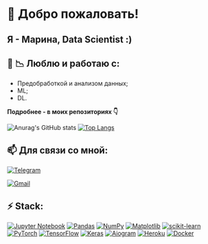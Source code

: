 <!--
**MarinkaPo/MarinkaPo** is a ✨ _special_ ✨ repository because its `README.md` (this file) appears on your GitHub profile.

Here are some ideas to get you started:

- 🔭 I’m currently working on ...
- 🌱 I’m currently learning ...
- 👯 I’m looking to collaborate on ...
- 🤔 I’m looking for help with ...
- 💬 Ask me about ...
- 📫 How to reach me: ...
- 😄 Pronouns: ...
- ⚡ Fun fact: ...
-->

# :raising_hand: Добро пожаловать!
## Я - Марина, Data Scientist :)
## :sparkling_heart: :chart_with_downwards_trend: Люблю и работаю с:
 - Предобработкой и анализом данных;
 - ML;
 - DL.
 
**Подробнее - в моих репозиториях :point_down:** 

![Anurag's GitHub stats](https://github-readme-stats.vercel.app/api?username=MarinkaPo&theme=tokyonight&show_icons=true)
[![Top Langs](https://github-readme-stats.vercel.app/api/top-langs/?username=MarinkaPo)](https://github.com/MarinkaPo/github-readme-stats)


<!-- ![CodeWars](https://www.codewars.com/users/Marina_P./badges/large) -->
 
## 📫 Для связи со мной:

[![Telegram](https://img.shields.io/badge/Telegram-2CA5E0?style=for-the-badge&logo=telegram&logoColor=white)](https://t.me/M_kak_Marinka)
<!--![![LinkedIn](https://img.shields.io/badge/linkedin-%230077B5.svg?style=for-the-badge&logo=linkedin&logoColor=white)](https://www.linkedin.com/in/george-damotsov-87479b228/)-->
[![Gmail](https://img.shields.io/badge/Gmail-D14836?style=for-the-badge&logo=gmail&logoColor=white)](https://www.polukoshko.marina@gmail.com)


## ⚡ Stack:
[![Jupyter Notebook](https://img.shields.io/badge/jupyter-%23FA0F00.svg?style=for-the-badge&logo=jupyter&logoColor=white)](https://jupyter.org)
[![Pandas](https://img.shields.io/badge/pandas-%23150458.svg?style=for-the-badge&logo=pandas&logoColor=white)](https://pandas.pydata.org)
[![NumPy](https://img.shields.io/badge/NumPy-1F75FE?style=for-the-badge&logo=NumPy&logoColor=white)](https://numpy.org)
[![Matplotlib](https://img.shields.io/badge/Matplotlib-35587e?style=for-the-badge&logo=Matplotlib&logoColor=white)](https://matplotlib.org)
[![scikit-learn](https://img.shields.io/badge/scikit--learn-%23F7931E.svg?style=for-the-badge&logo=scikit-learn&logoColor=white)](https://scikit-learn.org/)
[![PyTorch](https://img.shields.io/badge/PyTorch-%23D00000.svg?style=for-the-badge&logo=PyTorch&logoColor=white)](https://pytorch.org/)
[![TensorFlow](https://img.shields.io/badge/TensorFlow-FF6F00?style=for-the-badge&logo=TensorFlow&logoColor=white)](https://www.tensorflow.com)
[![Keras](https://img.shields.io/badge/Keras-%23D00000.svg?style=for-the-badge&logo=Keras&logoColor=white)](https://keras.io)
[![Aiogram](https://img.shields.io/badge/Aiogram-2CA5E0?style=for-the-badge&logo=telegram&logoColor=white)](https://docs.aiogram.dev/)
[![Heroku](https://img.shields.io/badge/heroku-%23430098.svg?style=for-the-badge&logo=heroku&logoColor=white)](https://www.heroku.com)
[![Docker](https://img.shields.io/badge/docker-%230db7ed.svg?style=for-the-badge&logo=docker&logoColor=white)](https://www.docker.com)


<p align="left">
